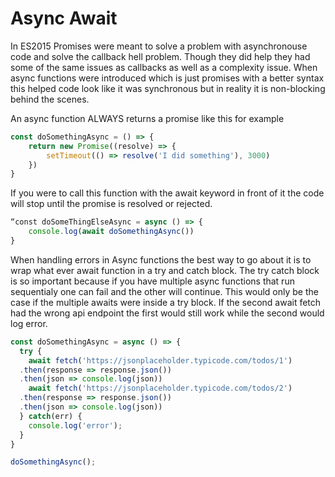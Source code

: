 # Async Await

In ES2015 Promises were meant to solve a problem with asynchronouse code and solve the callback hell problem. Though they did help they had some of the same issues as callbacks as well as a complexity issue. When async functions were introduced which is just promises with a better syntax this helped code look like it was synchronous but in reality it is non-blocking behind the scenes.

An async function ALWAYS returns a promise like this for example

```javascript
const doSomethingAsync = () => {
    return new Promise((resolve) => {
        setTimeout(() => resolve('I did something'), 3000)
    })
}
```

If you were to call this function with the await keyword in front of it the code will stop until the promise is resolved or rejected. 

```javascript
“const doSomeThingElseAsync = async () => {
    console.log(await doSomethingAsync())
}
```

When handling errors in Async functions the best way to go about it is to wrap what ever await function in a try and catch block. The try catch block is so important because if you have multiple async functions that run sequentialy one can fail and the other will continue. This would only be the case if the multiple awaits were inside a try block. If the second await fetch had the wrong api endpoint the first would still work while the second would log error. 

```javascript 
const doSomethingAsync = async () => {
  try {
    await fetch('https://jsonplaceholder.typicode.com/todos/1')
  .then(response => response.json())
  .then(json => console.log(json))
    await fetch('https://jsonplaceholder.typicode.com/todos/2')
  .then(response => response.json())
  .then(json => console.log(json))
  } catch(err) {
    console.log('error');
  }
}

doSomethingAsync();
```


